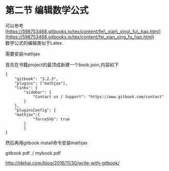 # 第二节 编辑数学公式

可以参考[https://598753468.gitbooks.io/tex/content/fei\_xian\_xing\_fu\_hao.html](https://598753468.gitbooks.io/tex/content/fei_xian_xing_fu_hao.html)  
数学公式的编辑类似于Latex.

需要安装mathjax

首先在书籍project的最顶成新建一个book.json,内容如下

```
{
    "gitbook": "3.2.3",
	"plugins": ["mathjax"],
    "links": {
        "sidebar": {
            "Contact us / Support": "https://www.gitbook.com/contact"
        }
    },
    "pluginsConfig": {
	"mathjax":{
            "forceSVG": true
        }
		}
}
```

然后再用gitbook install命令安装mathjax

gitbook pdf ./ mybook.pdf

http://ldehai.com/blog/2016/11/30/write-with-gitbook/



